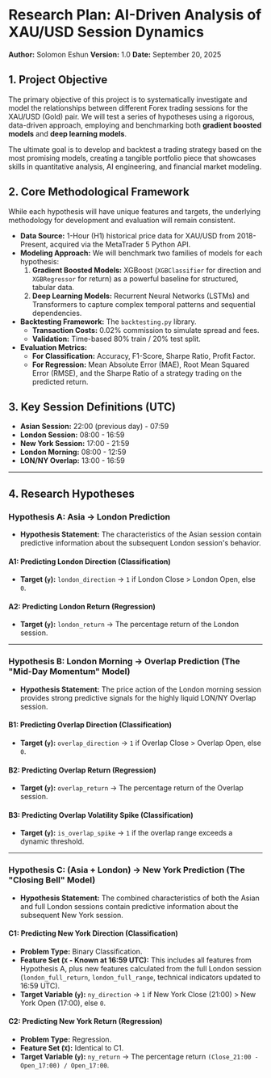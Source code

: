 # Research Plan: AI-Driven Analysis of XAU/USD Session Dynamics

**Author:** Solomon Eshun
**Version:** 1.0
**Date:** September 20, 2025

## 1. Project Objective

The primary objective of this project is to systematically investigate and model the relationships between different Forex trading sessions for the XAU/USD (Gold) pair. We will test a series of hypotheses using a rigorous, data-driven approach, employing and benchmarking both **gradient boosted models** and **deep learning models**.

The ultimate goal is to develop and backtest a trading strategy based on the most promising models, creating a tangible portfolio piece that showcases skills in quantitative analysis, AI engineering, and financial market modeling.

## 2. Core Methodological Framework

While each hypothesis will have unique features and targets, the underlying methodology for development and evaluation will remain consistent.

- **Data Source:** 1-Hour (H1) historical price data for XAU/USD from 2018-Present, acquired via the MetaTrader 5 Python API.
- **Modeling Approach:** We will benchmark two families of models for each hypothesis:
  1.  **Gradient Boosted Models:** XGBoost (`XGBClassifier` for direction and `XGBRegressor` for return) as a powerful baseline for structured, tabular data.
  2.  **Deep Learning Models:** Recurrent Neural Networks (LSTMs) and Transformers to capture complex temporal patterns and sequential dependencies.
- **Backtesting Framework:** The `backtesting.py` library.
  - **Transaction Costs:** 0.02% commission to simulate spread and fees.
  - **Validation:** Time-based 80% train / 20% test split.
- **Evaluation Metrics:**
  - **For Classification:** Accuracy, F1-Score, Sharpe Ratio, Profit Factor.
  - **For Regression:** Mean Absolute Error (MAE), Root Mean Squared Error (RMSE), and the Sharpe Ratio of a strategy trading on the predicted return.

## 3. Key Session Definitions (UTC)

- **Asian Session:** 22:00 (previous day) - 07:59
- **London Session:** 08:00 - 16:59
- **New York Session:** 17:00 - 21:59
- **London Morning:** 08:00 - 12:59
- **LON/NY Overlap:** 13:00 - 16:59

---

## 4. Research Hypotheses

### Hypothesis A: Asia -> London Prediction

- **Hypothesis Statement:** The characteristics of the Asian session contain predictive information about the subsequent London session's behavior.

#### A1: Predicting London Direction (Classification)

- **Target (`y`):** `london_direction` -> `1` if London Close > London Open, else `0`.

#### A2: Predicting London Return (Regression)

- **Target (`y`):** `london_return` -> The percentage return of the London session.

---

### Hypothesis B: London Morning -> Overlap Prediction (The "Mid-Day Momentum" Model)

- **Hypothesis Statement:** The price action of the London morning session provides strong predictive signals for the highly liquid LON/NY Overlap session.

#### B1: Predicting Overlap Direction (Classification)

- **Target (`y`):** `overlap_direction` -> `1` if Overlap Close > Overlap Open, else `0`.

#### B2: Predicting Overlap Return (Regression)

- **Target (`y`):** `overlap_return` -> The percentage return of the Overlap session.

#### B3: Predicting Overlap Volatility Spike (Classification)

- **Target (`y`):** `is_overlap_spike` -> `1` if the overlap range exceeds a dynamic threshold.

---

### Hypothesis C: (Asia + London) -> New York Prediction (The "Closing Bell" Model)

- **Hypothesis Statement:** The combined characteristics of both the Asian and full London sessions contain predictive information about the subsequent New York session.

#### C1: Predicting New York Direction (Classification)

- **Problem Type:** Binary Classification.
- **Feature Set (`X` - Known at 16:59 UTC):** This includes all features from Hypothesis A, plus new features calculated from the full London session (`london_full_return`, `london_full_range`, technical indicators updated to 16:59 UTC).
- **Target Variable (`y`):** `ny_direction` -> `1` if New York Close (21:00) > New York Open (17:00), else `0`.

#### C2: Predicting New York Return (Regression)

- **Problem Type:** Regression.
- **Feature Set (`X`):** Identical to C1.
- **Target Variable (`y`):** `ny_return` -> The percentage return `(Close_21:00 - Open_17:00) / Open_17:00`.

<!-- ---

## 5. Project Workflow

1.  **Implement Hypothesis A:** Build the full data pipeline and train/backtest both XGBoost and Deep Learning models.
2.  **Document and Share (v1):** Share the results, code, and models for Hypothesis A on GitHub and Hugging Face, accompanied by a Medium/LinkedIn article comparing the performance of the different model architectures.
3.  **Implement Hypothesis B & C:** Adapt the existing codebase to test the remaining hypotheses, benchmarking both model types for each.
4.  **Document and Share (v2):** Write a follow-up article comparing the predictive power across all three hypotheses, providing a final conclusion on which session dynamics are most predictable. -->
